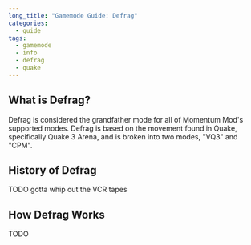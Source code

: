 ```yaml
---
long_title: "Gamemode Guide: Defrag"
categories:
  - guide
tags:
  - gamemode
  - info
  - defrag
  - quake
---
```


## What is Defrag?

Defrag is considered the grandfather mode for all of Momentum Mod's supported modes. Defrag is based on the movement found in Quake, specifically Quake 3 Arena, and is broken into two modes, "VQ3" and "CPM".

## History of Defrag

TODO gotta whip out the VCR tapes

## How Defrag Works

TODO
